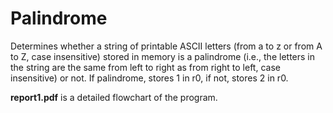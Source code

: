 # Palindrome

Determines whether a string of printable ASCII letters (from a to z or from A to Z, case insensitive) stored in memory is a palindrome (i.e., the letters in the string are the same from left to right as from right to left, case insensitive) or not. If palindrome, stores 1 in r0, if not, stores 2 in r0.

**report1.pdf** is a detailed flowchart of the program.
